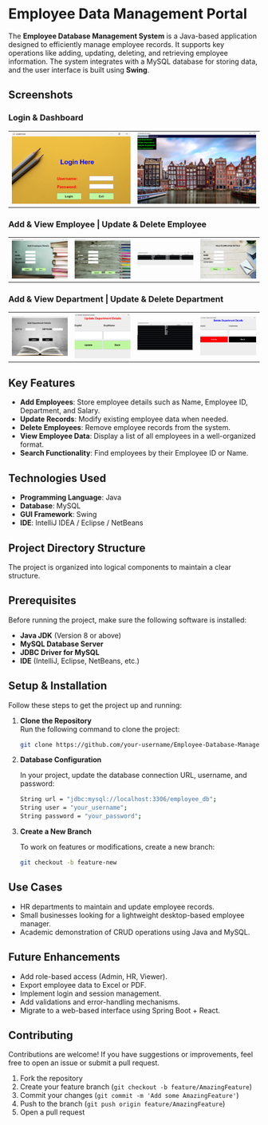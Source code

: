 # Employee Data Management Portal

The **Employee Database Management System** is a Java-based application designed to efficiently manage employee records. It supports key operations like adding, updating, deleting, and retrieving employee information. The system integrates with a MySQL database for storing data, and the user interface is built using **Swing**.

##  Screenshots 
<table>
  <h3>
    Login & Dashboard 
  </h3>


  <tr>
    <td><img src="assets/screenshots/loginpage.png" alt="Login" width="350"/></td>
    <td><img src="assets/screenshots/homepage.png" alt="Dashboard" width="350"/></td>
  </tr>


</table>

<table>
  <h3> Add & View Employee | Update & Delete Employee </h3>
  <tr>
    <td><img src="assets/screenshots/add_employee.png" alt="Add Employee" width="280"/></td>
    <td><img src="assets/screenshots/update_employee.png" alt="Update Employee" width="280"/></td>
    <td><img src="assets/screenshots/view_employee.png" alt="View Employee" width="280"/></td>
    <td><img src="assets/screenshots/delete_employee.png" alt="Delete Employee" width="280"/></td>
  </tr>
</table>

<table>
  <h3> Add & View Department | Update & Delete Department </h3>
  <tr>
    <td><img src="assets/screenshots/add_department.png" alt="Add Department" width="280"/></td>
    <td><img src="assets/screenshots/update_department.png" alt="Update Department" width="280"/></td>
    <td><img src="assets/screenshots/view_department.png" alt="View Department" width="280"/></td>
    <td><img src="assets/screenshots/delete_department.png" alt="Delete Department" width="280"/></td>
  </tr>
</table>




##  Key Features  
- **Add Employees**: Store employee details such as Name, Employee ID, Department, and Salary.
- **Update Records**: Modify existing employee data when needed.
- **Delete Employees**: Remove employee records from the system.
- **View Employee Data**: Display a list of all employees in a well-organized format.
- **Search Functionality**: Find employees by their Employee ID or Name.

##  Technologies Used  
- **Programming Language**: Java  
- **Database**: MySQL  
- **GUI Framework**: Swing  
- **IDE**: IntelliJ IDEA / Eclipse / NetBeans  

##  Project Directory Structure  
The project is organized into logical components to maintain a clear structure. 

##  Prerequisites  
Before running the project, make sure the following software is installed:  
- **Java JDK** (Version 8 or above)  
- **MySQL Database Server**  
- **JDBC Driver for MySQL**  
- **IDE** (IntelliJ, Eclipse, NetBeans, etc.)

##  Setup & Installation  
Follow these steps to get the project up and running:

1. **Clone the Repository**  
   Run the following command to clone the project:
   ```bash
   git clone https://github.com/your-username/Employee-Database-Management-System.git

2. **Database Configuration**

   In your project, update the database connection URL, username, and password:
   ```bash
   String url = "jdbc:mysql://localhost:3306/employee_db";  
   String user = "your_username";  
   String password = "your_password";
   
4. **Create a New Branch** 

   To work on features or modifications, create a new branch:
   ```bash
   git checkout -b feature-new
   ```

##  Use Cases

- HR departments to maintain and update employee records.
- Small businesses looking for a lightweight desktop-based employee manager.
- Academic demonstration of CRUD operations using Java and MySQL.


   
##  Future Enhancements

- Add role-based access (Admin, HR, Viewer).
- Export employee data to Excel or PDF.
- Implement login and session management.
- Add validations and error-handling mechanisms.
- Migrate to a web-based interface using Spring Boot + React.

##  Contributing

Contributions are welcome! If you have suggestions or improvements, feel free to open an issue or submit a pull request.

1. Fork the repository
2. Create your feature branch (`git checkout -b feature/AmazingFeature`)
3. Commit your changes (`git commit -m 'Add some AmazingFeature'`)
4. Push to the branch (`git push origin feature/AmazingFeature`)
5. Open a pull request



